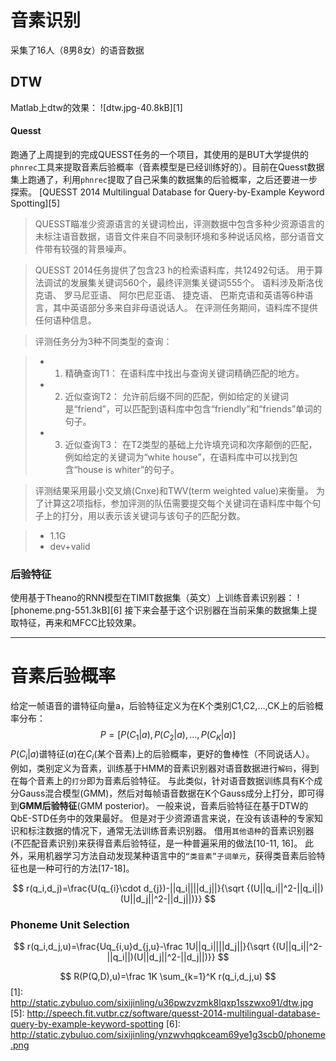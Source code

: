 # 音素识别

采集了16人（8男8女）的语音数据

## DTW
Matlab上dtw的效果：
![dtw.jpg-40.8kB][1]

#### Quesst

跑通了上周提到的完成QUESST任务的一个项目，其使用的是BUT大学提供的`phnrec`工具来提取音素后验概率（音素模型是已经训练好的）。目前在Quesst数据集上跑通了，利用`phnrec`提取了自己采集的数据集的后验概率，之后还要进一步探索。
[QUESST 2014 Multilingual Database for Query-by-Example Keyword Spotting][5]
> QUESST瞄准少资源语言的关键词检出，评测数据中包含多种少资源语言的未标注语音数据，语音文件来自不同录制环境和多种说话风格，部分语音文件带有较强的背景噪声。

> QUESST 2014任务提供了包含23 h的检索语料库，共12492句话。 用于算法调试的发展集关键词560个，最终评测集关键词555个。 语料涉及斯洛伐克语、 罗马尼亚语、 阿尔巴尼亚语、 捷克语、 巴斯克语和英语等6种语言，其中英语部分多来自非母语说话人。 在评测任务期间，语料库不提供任何语种信息。

> 评测任务分为3种不同类型的查询：

> - 1) 精确查询T1： 在语料库中找出与查询关键词精确匹配的地方。
> - 2) 近似查询T2： 允许前后缀不同的匹配，例如给定的关键词是“friend”，可以匹配到语料库中包含“friendly”和“friends”单词的句子。
> - 3) 近似查询T3： 在T2类型的基础上允许填充词和次序颠倒的匹配，例如给定的关键词为“white house”，在语料库中可以找到包含“house is whiter”的句子。

> 评测结果采用最小交叉熵(Cnxe)和TWV(term weighted value)来衡量。 为了计算这2项指标，参加评测的队伍需要提交每个关键词在语料库中每个句子上的打分，用以表示该关键词与该句子的匹配分数。

> - 1.1G
> - dev+valid


### 后验特征

使用基于Theano的RNN模型在TIMIT数据集（英文）上训练音素识别器：
![phoneme.png-551.3kB][6]
接下来会基于这个识别器在当前采集的数据集上提取特征，再来和MFCC比较效果。

---

# 音素后验概率

给定一帧语音的谱特征向量a，后验特征定义为在K个类别C1,C2,…,CK上的后验概率分布：
$$
P = [P(C_1|a),P(C_2|a),\dots,P(C_K|a)]
$$
$P(C_i|a)$谱特征($a$)在$C_i$(某个音素)上的后验概率，更好的鲁棒性（不同说话人）。 
例如，类别定义为音素，训练基于HMM的音素识别器对语音数据进行`解码`，得到在每个音素上的`打分`即为音素后验特征。 与此类似，针对语音数据训练具有K个成分Gauss混合模型(GMM)，然后对每帧语音数据在K个Gauss成分上打分，即可得到**GMM后验特征**(GMM posterior)。 
一般来说，音素后验特征在基于DTW的QbE-STD任务中的效果最好。 但是对于少资源语言来说，在没有该语种的专家知识和标注数据的情况下，通常无法训练音素识别器。 借用`其他语种`的音素识别器(不匹配音素识别)来获得音素后验特征，是一种普遍采用的做法[10-11, 16]。 此外，采用机器学习方法自动发现某种语言中的`“类音素”子词单元`，获得类音素后验特征也是一种可行的方法[17-18]。

$$
r(q_i,d_j)=\frac{U(q_{i}\cdot d_{j})-||q_i||||d_j||}{\sqrt {(U||q_i||^2-||q_i||)(U||d_j||^2-||d_j||)}}
$$

### Phoneme Unit Selection
$$
r(q_i,d_j,u)=\frac{Uq_{i,u}d_{j,u}-\frac 1U||q_i||||d_j||}{\sqrt {(U||q_i||^2-||q_i||)(U||d_j||^2-||d_j||)}}
$$

$$
R(P(Q,D),u)=\frac 1K \sum_{k=1}^K r(q_i,d_j,u)
$$
  [1]: http://static.zybuluo.com/sixijinling/u36pwzvzmk8lqxp1sszwxo91/dtw.jpg
  [5]: http://speech.fit.vutbr.cz/software/quesst-2014-multilingual-database-query-by-example-keyword-spotting
  [6]: http://static.zybuluo.com/sixijinling/ynzwvhqqkceam69ye1g3scb0/phoneme.png